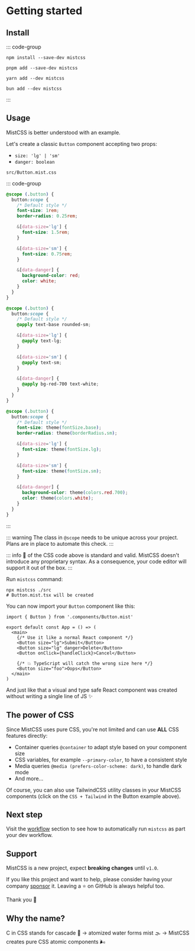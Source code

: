 # Getting started

## Install

::: code-group

```shell [npm]
npm install --save-dev mistcss
```

```shell [pnpm]
pnpm add --save-dev mistcss
```

```shell [yarn]
yarn add --dev mistcss
```

```shell [bun]
bun add --dev mistcss
```

:::

## Usage

MistCSS is better understood with an example.

Let's create a classic `Button` component accepting two props:

- `size: 'lg' | 'sm'`
- `danger: boolean`

`src/Button.mist.css`

::: code-group

```css [CSS]
@scope (.button) {
  button:scope {
    /* Default style */
    font-size: 1rem;
    border-radius: 0.25rem;

    &[data-size='lg'] {
      font-size: 1.5rem;
    }

    &[data-size='sm'] {
      font-size: 0.75rem;
    }

    &[data-danger] {
      background-color: red;
      color: white;
    }
  }
}
```

```css [CSS + Tailwind]
@scope (.button) {
  button:scope {
    /* Default style */
    @apply text-base rounded-sm;

    &[data-size='lg'] {
      @apply text-lg;
    }

    &[data-size='sm'] {
      @apply text-sm;
    }

    &[data-danger] {
      @apply bg-red-700 text-white;
    }
  }
}
```
```css [CSS + Tailwind V4]
@scope (.button) {
  button:scope {
    /* Default style */
    font-size: theme(fontSize.base);
    border-radius: theme(borderRadius.sm);

    &[data-size='lg'] {
      font-size: theme(fontSize.lg);
    }

    &[data-size='sm'] {
      font-size: theme(fontSize.sm);
    }

    &[data-danger] {
      background-color: theme(colors.red.700);
      color: theme(colors.white);
    }
  }
}
```

:::

::: warning
The class in `@scope` needs to be unique across your project. Plans are in place to automate this check.
:::

::: info
💯 of the CSS code above is standard and valid. MistCSS doesn't introduce any proprietary syntax. As a consequence, your code editor will support it out of the box.
:::

Run `mistcss` command:

```shell
npx mistcss ./src
# Button.mist.tsx will be created
```

You can now import your `Button` component like this:

<!-- prettier-ignore-start -->
```tsx
import { Button } from '.components/Button.mist'

export default const App = () => (
  <main>
    {/* Use it like a normal React component */}
    <Button size="lg">Submit</Button>
    <Button size="lg" danger>Delete</Button>
    <Button onClick={handleClick}>Cancel</Button>

    {/* 💥 TypeScript will catch the wrong size here */}
    <Button size="foo">Oops</Button>
  </main>
)
```
<!-- prettier-ignore-end -->

And just like that a visual and type safe React component was created without writing a single line of JS ✨

## The power of CSS

Since MistCSS uses pure CSS, you're not limited and can use **ALL** CSS features directly:

- Container queries `@container` to adapt style based on your component size
- CSS variables, for example `--primary-color`, to have a consistent style
- Media queries `@media (prefers-color-scheme: dark)`, to handle dark mode
- And more...

Of course, you can also use TailwindCSS utility classes in your MistCSS components (click on the `CSS + Tailwind` in the Button example above).

## Next step

Visit the [workflow](workflow) section to see how to automatically run `mistcss` as part your dev workflow.

## Support

MistCSS is a new project, expect **breaking changes** until `v1.0`.

If you like this project and want to help, please consider having your company [sponsor](https://github.com/typicode/mistcss) it. Leaving a ⭐ on GitHub is always helpful too.

Thank you 🙇

## Why the name?

C in CSS stands for cascade 🌊 → atomized water forms mist 🌫️ → MistCSS creates pure CSS atomic components 🌬️
